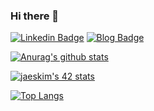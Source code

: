 ### Hi there 👋
[![Linkedin Badge](https://img.shields.io/badge/Linkedin--912020?logo=linkedin)](https://www.linkedin.com/in/ji-yoon-choi-252920201/)
[![Blog Badge](https://img.shields.io/badge/PersonalBlog--8AA7AB)](https://chichoon.tistory.com/)  

[![Anurag's github stats](https://github-readme-stats.vercel.app/api?username=chichoon&show_icons=true&theme=prussian)](https://github.com/anuraghazra/github-readme-stats)

[![jaeskim's 42 stats](https://badge42.herokuapp.com/api/stats/jiychoi?privacyEmail=true)](https://github.com/JaeSeoKim/badge42)

[![Top Langs](https://github-readme-stats.vercel.app/api/top-langs/?username=chichoon&layout=compact&exclude_repo=study&langs_count=10)](https://github.com/anuraghazra/github-readme-stats)

<!--
**chichoon/chichoon** is a ✨ _special_ ✨ repository because its `README.md` (this file) appears on your GitHub profile.

Here are some ideas to get you started:

- 🔭 I’m currently working on ...
- 🌱 I’m currently learning ...
- 👯 I’m looking to collaborate on ...
- 🤔 I’m looking for help with ...
- 💬 Ask me about ...
- 📫 How to reach me: ...
- 😄 Pronouns: ...
- ⚡ Fun fact: ...
-->
